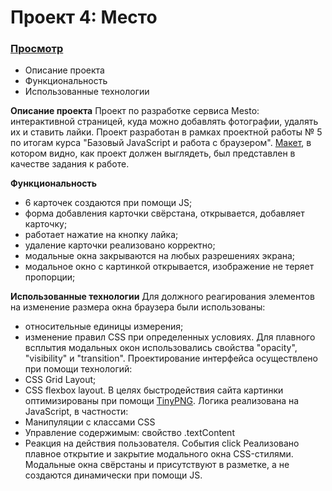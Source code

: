 # Проект 4: Место

### [Просмотр](https://alb040570.github.io/mesto/index.html)

- Описание проекта
- Функциональность
- Использованные технологии

**Описание проекта**
Проект по разработке сервиса Mesto: интерактивной страницей, куда можно добавлять фотографии, удалять их и ставить лайки. Проект разработан в рамках проектной работы  № 5 по итогам курса "Базовый JavaScript и работа с браузером".
[Макет](https://www.figma.com/file/StZjf8HnoeLdiXS7dYrLAh/JavaScript.-Sprint-4),  в котором видно, как проект должен выглядеть, был представлен в качестве задания к работе.

**Функциональность**
- 6 карточек создаются при помощи JS;
- форма добавления карточки свёрстана, открывается, добавляет карточку;
- работает нажатие на кнопку лайка;
- удаление карточки реализовано корректно;
- модальные окна закрываются на любых разрешениях экрана;
- модальное окно с картинкой открывается, изображение не теряет пропорции;


**Использованные технологии**
Для должного реагирования элементов на изменение размера окна браузера были использованы:
 - относительные единицы измерения;
 - изменение правил CSS при определенных условиях.
Для плавного всплытия модальных окон использовались свойства "opacity", "visibility" и "transition".
Проектирование интерфейса осуществлено при помощи технологий:
 - CSS Grid Layout;
 - CSS flexbox layout.
В целях быстродействия сайта картинки оптимизированы при помощи [TinyPNG](https://tinypng.com/).
Логика реализована на JavaScript, в частности:
 - Манипуляции с классами CSS
 - Управление содержимым: свойство .textContent
 - Реакция на действия пользователя. События click
Реализовано плавное открытие и закрытие модального окна CSS-стилями.
Модальные окна свёрстаны и присутствуют в разметке, а не создаются динамически при помощи JS.

